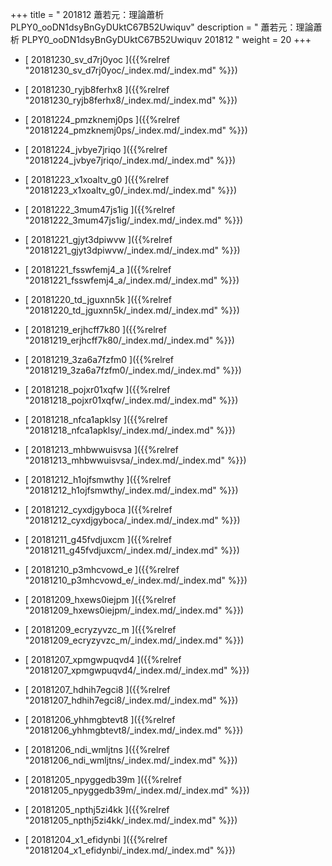 +++
title = " 201812 蕭若元：理論蕭析 PLPY0_ooDN1dsyBnGyDUktC67B52Uwiquv"
description = "  蕭若元：理論蕭析 PLPY0_ooDN1dsyBnGyDUktC67B52Uwiquv 201812 "
weight = 20
+++



* [ 20181230_sv_d7rj0yoc ]({{%relref "20181230_sv_d7rj0yoc/_index.md/_index.md" %}})


* [ 20181230_ryjb8ferhx8 ]({{%relref "20181230_ryjb8ferhx8/_index.md/_index.md" %}})


* [ 20181224_pmzknemj0ps ]({{%relref "20181224_pmzknemj0ps/_index.md/_index.md" %}})


* [ 20181224_jvbye7jriqo ]({{%relref "20181224_jvbye7jriqo/_index.md/_index.md" %}})


* [ 20181223_x1xoaltv_g0 ]({{%relref "20181223_x1xoaltv_g0/_index.md/_index.md" %}})


* [ 20181222_3mum47js1ig ]({{%relref "20181222_3mum47js1ig/_index.md/_index.md" %}})


* [ 20181221_gjyt3dpiwvw ]({{%relref "20181221_gjyt3dpiwvw/_index.md/_index.md" %}})


* [ 20181221_fsswfemj4_a ]({{%relref "20181221_fsswfemj4_a/_index.md/_index.md" %}})


* [ 20181220_td_jguxnn5k ]({{%relref "20181220_td_jguxnn5k/_index.md/_index.md" %}})


* [ 20181219_erjhcff7k80 ]({{%relref "20181219_erjhcff7k80/_index.md/_index.md" %}})


* [ 20181219_3za6a7fzfm0 ]({{%relref "20181219_3za6a7fzfm0/_index.md/_index.md" %}})


* [ 20181218_pojxr01xqfw ]({{%relref "20181218_pojxr01xqfw/_index.md/_index.md" %}})


* [ 20181218_nfca1apklsy ]({{%relref "20181218_nfca1apklsy/_index.md/_index.md" %}})


* [ 20181213_mhbwwuisvsa ]({{%relref "20181213_mhbwwuisvsa/_index.md/_index.md" %}})


* [ 20181212_h1ojfsmwthy ]({{%relref "20181212_h1ojfsmwthy/_index.md/_index.md" %}})


* [ 20181212_cyxdjgyboca ]({{%relref "20181212_cyxdjgyboca/_index.md/_index.md" %}})


* [ 20181211_g45fvdjuxcm ]({{%relref "20181211_g45fvdjuxcm/_index.md/_index.md" %}})


* [ 20181210_p3mhcvowd_e ]({{%relref "20181210_p3mhcvowd_e/_index.md/_index.md" %}})


* [ 20181209_hxews0iejpm ]({{%relref "20181209_hxews0iejpm/_index.md/_index.md" %}})


* [ 20181209_ecryzyvzc_m ]({{%relref "20181209_ecryzyvzc_m/_index.md/_index.md" %}})


* [ 20181207_xpmgwpuqvd4 ]({{%relref "20181207_xpmgwpuqvd4/_index.md/_index.md" %}})


* [ 20181207_hdhih7egci8 ]({{%relref "20181207_hdhih7egci8/_index.md/_index.md" %}})


* [ 20181206_yhhmgbtevt8 ]({{%relref "20181206_yhhmgbtevt8/_index.md/_index.md" %}})


* [ 20181206_ndi_wmljtns ]({{%relref "20181206_ndi_wmljtns/_index.md/_index.md" %}})


* [ 20181205_npyggedb39m ]({{%relref "20181205_npyggedb39m/_index.md/_index.md" %}})


* [ 20181205_npthj5zi4kk ]({{%relref "20181205_npthj5zi4kk/_index.md/_index.md" %}})


* [ 20181204_x1_efidynbi ]({{%relref "20181204_x1_efidynbi/_index.md/_index.md" %}})

